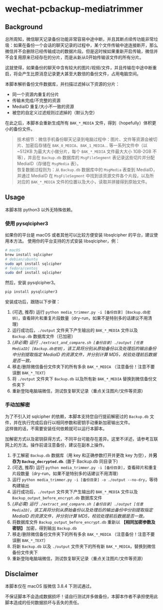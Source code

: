 # wechat-pcbackup-mediatrimmer

## Background

总所周知，微信聊天记录备份功能非常容易中途中断，并且其断点续传功能非常垃圾：如果在备份一个会话的聊天记录的过程中，某个文件传输中途连接断开，那么微信并不会删除已经传输成功的数据片段。但是这时候如果重新开启传输，微信并不会复用原来已经存在的分片，而是从新从0开始传输该文件的所有分片。

这就使得，如果备份的聊天中含有较大的图片/视频/文件，并且传输在中途中断重启，将会产生比原消息记录更大甚至大数倍的备份文件，占用电脑空间。

本脚本解析备份文件数据库，并扫描过滤掉以下资源的分片：
 - 同一个资源内重复的分片
 - 传输未完成/不完整的资源
 - MediaID 重复/大小不一致的资源
 - 被您的自定义过滤规则过滤掉的（默认为空）

在此之后，本脚本会重新生成所有 `BAK_*_MEDIA` 文件，得到（hopefully）体积更小的备份文件。

> 技术细节：微信手机备份聊天记录到电脑过程中：图片、文件等资源会被切片、加密后存储在 `BAK_0_MEDIA`、`BAK_1_MEDIA`... 等一系列文件中（以 ~512KB 为最大大小做分片，每个 `BAK_*_MEDIA` 文件最大大小 1GB-2GB 不等），并且在 `Backup.db` 数据库的 `MsgFileSegment` 表记录这些切片并分配 MediaID（存储在 `MsgMedia` 表）。  
> 恢复数据过程则为：从 `Backup.db` 数据库中的 `MsgMedia` 表查到 MediaID，并通过 MediaID 在 `MsgFileSegment` 中找到该资源文件各个片段，以及所对应的 `BAK_*_MEDIA` 文件的位置以及大小，读取并拼接得到原始文件。

## Usage

本脚本除 python3 以外无特殊依赖。

### 使用 pysqlcipher3

如果你的平台是 macOS 或者其他可以比较方便安装 libsqlcipher 的平台，建议使用本方法。
使用你的平台支持的方式安装 libsqlcipher，例：
```bash
# macOS
brew install sqlcipher
# debian/ubuntu
sudo apt install sqlcipher
# fedora/centos
sudo dnf install sqlcipher
```

然后，安装 pysqlcipher3。
```bash
pip install pysqlcipher3
```

安装成功后，跟随以下步骤：

1. (可选, 推荐) 运行 `python media_trimmer.py -i [备份目录] [Backup.db密钥]`，查看碎片和重复片段数量（dry-run，如果不是特别多的话建议不用清理）
2. 运行成功后，`./output` 文件夹下产生输出的 `BAK_*_MEDIA` 文件以及 `Backup.db` 数据库文件（已加密）
3. _(非必需) 运行 `./extract_and_compare.sh [备份目录] ./output [任意MediaID] [Backup.db密钥]`，该工具将分别从原始备份以及处理后的输出备份中分别提取指定 MediaID 的资源文件，并分别计算 MD5，校验处理前后数据是否一致。_
4. 移走/删除微信备份文件夹下的所有多余 `BAK_*_MEDIA` （注意备份！注意不要误删 `BAK_*_TEXT`）
5. 将 `./output` 文件夹下 `Backup.db` 以及所有新 `BAK_*_MEDIA` 替换到微信备份文件夹下
6. 重新登陆电脑端微信，测试恢复聊天记录（重点关注图片/文件等资源）

### 手动加解密

为了不引入对 sqlcipher 的依赖，本脚本支持您自行提前解密过的 `Backup.db` 文件，并在执行完成后自行以相同参数和密钥手动重新加密输出文件。  
这样做的话，不需要安装任何依赖就可以运行本脚本。

加解密方式以及密钥获得方式，不同平台可能存在差异。这里不详述，请参考互联网上的方法。操作前请注意备份，建议在副本上操作。

1. 手工解密 `Backup.db` 数据库（用 key 和正确参数打开并更改 key 为空），并**另存为 `Backup_decrypted.db`**. (置于 Backup.db 同目录下)
2. (可选, 推荐) 运行 `python media_trimmer.py -i [备份目录]`，查看碎片和重复片段数量（dry-run，如果不是特别多的话建议不用清理）
3. 运行 `python media_trimmer.py -i [备份目录] -o ./output --no-dry`，等待构建输出
4. 运行成功后，`./output` 文件夹下产生输出的 `BAK_*_MEDIA` 文件以及 `Backup_output_before_encrypt.db` 数据库文件
5. _(非必需) 运行 `./extract_and_compare.sh [备份目录] ./output [任意MediaID]`，该工具将分别从原始备份以及处理后的输出备份中分别提取指定 MediaID 的资源文件，并分别计算 MD5，校验处理前后数据是否一致。_
6. 将数据库文件 `Backup_output_before_encrypt.db` 重新以 **【相同加密参数及密钥】** 加密，得到输出 `Backup.db`
7. 移走/删除微信备份文件夹下的所有多余 `BAK_*_MEDIA` （注意备份！注意不要误删 `BAK_*_TEXT`）
8. 将新 `Backup.db` 以及 `./output` 文件夹下的所有新 `BAK_*_MEDIA`，替换到微信备份文件夹下
9. 重新登陆电脑端微信，测试恢复聊天记录（重点关注图片/文件等资源）

## Disclaimer

本脚本仅在 macOS 版微信 3.8.4 下测试通过。

不保证脚本不会造成数据损坏！请自行测试并多做备份，本脚本作者不承担使用此脚本造成的任何数据损坏与丢失的责任。
